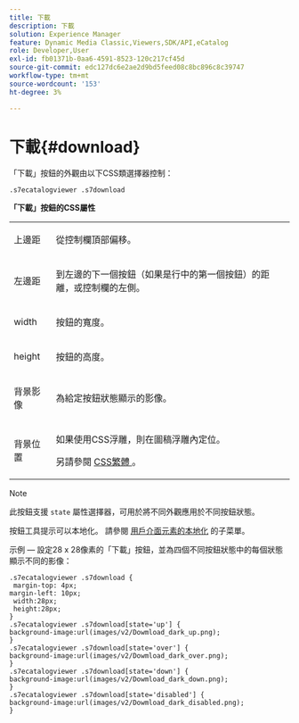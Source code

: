 ```yaml
---
title: 下載
description: 下載
solution: Experience Manager
feature: Dynamic Media Classic,Viewers,SDK/API,eCatalog
role: Developer,User
exl-id: fb01371b-0aa6-4591-8523-120c217cf45d
source-git-commit: edc127dc6e2ae2d9bd5feed08c8bc896c8c39747
workflow-type: tm+mt
source-wordcount: '153'
ht-degree: 3%

---
```


# 下載{#download}

<!--<a id="section_061E550C1C1D4DB2BD663A898895B38C"></a>-->

「下載」按鈕的外觀由以下CSS類選擇器控制：

```
.s7ecatalogviewer .s7download
```

**「下載」按鈕的CSS屬性**

<table id="table_C48C56E696304C9BAFEE71BA9EA9A174"> 
 <tbody> 
  <tr> 
   <td colname="col1"> <p> <span class="codeph"> 上邊距 </span> </p> </td> 
   <td colname="col2"> <p> 從控制欄頂部偏移。 </p> </td> 
  </tr> 
  <tr> 
   <td colname="col1"> <p> <span class="codeph"> 左邊距 </span> </p> </td> 
   <td colname="col2"> <p> 到左邊的下一個按鈕（如果是行中的第一個按鈕）的距離，或控制欄的左側。 </p> </td> 
  </tr> 
  <tr> 
   <td colname="col1"> <p> <span class="codeph"> width </span> </p> </td> 
   <td colname="col2"> <p>按鈕的寬度。 </p> </td> 
  </tr> 
  <tr> 
   <td colname="col1"> <p> <span class="codeph"> height </span> </p> </td> 
   <td colname="col2"> <p>按鈕的高度。 </p> </td> 
  </tr> 
  <tr> 
   <td colname="col1"> <p> <span class="codeph"> 背景影像 </span> </p> </td> 
   <td colname="col2"> <p> 為給定按鈕狀態顯示的影像。 </p> </td> 
  </tr> 
  <tr> 
   <td colname="col1"> <p> <span class="codeph"> 背景位置 </span> </p> </td> 
   <td colname="col2"> <p> 如果使用CSS浮雕，則在圖稿浮雕內定位。 </p> <p>另請參閱 <a href="../../../c-html5-s7-aem-asset-viewers/c-html5-20-ecatalog-viewer-about/c-html5-20-ecatalog-viewer-customizingviewer/c-html5-20-ecatalog-viewer-customizingviewer.md#section-9d570f95eb2443aca74c1b02f6e89aff" format="dita" scope="local"> CSS繁體 </a>。 </p> </td> 
  </tr> 
 </tbody> 
</table>

>[!NOTE]
>
>此按鈕支援 `state` 屬性選擇器，可用於將不同外觀應用於不同按鈕狀態。

按鈕工具提示可以本地化。 請參閱 [用戶介面元素的本地化](../../../c-html5-s7-aem-asset-viewers/c-html5-20-ecatalog-viewer-about/c-html5-20-ecatalog-viewer-localization.md#concept-cbfc39344c494eb7b9f6a272cff0cc74) 的子菜單。

示例 — 設定28 x 28像素的「下載」按鈕，並為四個不同按鈕狀態中的每個狀態顯示不同的影像：

```
.s7ecatalogviewer .s7download { 
 margin-top: 4px; 
margin-left: 10px; 
 width:28px; 
 height:28px; 
} 
.s7ecatalogviewer .s7download[state='up'] { 
background-image:url(images/v2/Dowmload_dark_up.png); 
} 
.s7ecatalogviewer .s7download[state='over'] { 
background-image:url(images/v2/Dowmload_dark_over.png); 
} 
.s7ecatalogviewer .s7download[state='down'] { 
background-image:url(images/v2/Dowmload_dark_down.png); 
} 
.s7ecatalogviewer .s7download[state='disabled'] { 
background-image:url(images/v2/Dowmload_dark_disabled.png); 
}
```
